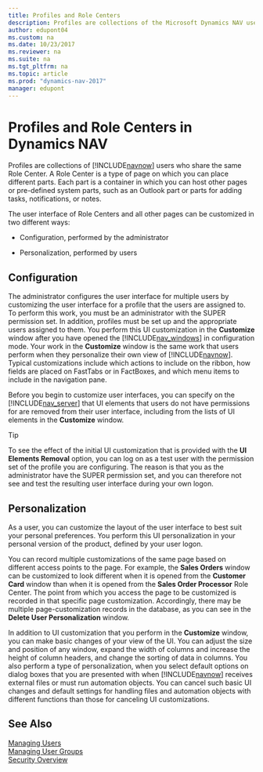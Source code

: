```yaml
---
title: Profiles and Role Centers
description: Profiles are collections of the Microsoft Dynamics NAV users who share the same Role Center, a Page on which you can place different parts. 
author: edupont04
ms.custom: na
ms.date: 10/23/2017
ms.reviewer: na
ms.suite: na
ms.tgt_pltfrm: na
ms.topic: article
ms.prod: "dynamics-nav-2017"
manager: edupont
---
```

# Profiles and Role Centers in Dynamics NAV
Profiles are collections of [!INCLUDE[navnow](includes/navnow_md.md)] users who share the same Role Center. A Role Center is a type of page on which you can place different parts. Each part is a container in which you can host other pages or pre\-defined system parts, such as an Outlook part or parts for adding tasks, notifications, or notes.  

 The user interface of Role Centers and all other pages can be customized in two different ways:  

-   Configuration, performed by the administrator  

-   Personalization, performed by users  

## Configuration
The administrator configures the user interface for multiple users by customizing the user interface for a profile that the users are assigned to. To perform this work, you must be an administrator with the SUPER permission set. In addition, profiles must be set up and the appropriate users assigned to them. You perform this UI customization in the **Customize** window after you have opened the [!INCLUDE[nav_windows](includes/nav_windows_md.md)] in configuration mode. Your work in the **Customize** window is the same work that users perform when they personalize their own view of [!INCLUDE[navnow](includes/navnow_md.md)]. Typical customizations include which actions to include on the ribbon, how fields are placed on FastTabs or in FactBoxes, and which menu items to include in the navigation pane.  

Before you begin to customize user interfaces, you can specify on the [!INCLUDE[nav_server](includes/nav_server_md.md)] that UI elements that users do not have permissions for are removed from their user interface, including from the lists of UI elements in the **Customize** window.

> [!TIP]  
>  To see the effect of the initial UI customization that is provided with the **UI Elements Removal** option, you can log on as a test user with the permission set of the profile you are configuring. The reason is that you as the administrator have the SUPER permission set, and you can therefore not see and test the resulting user interface during your own logon.

## Personalization
As a user, you can customize the layout of the user interface to best suit your personal preferences. You perform this UI personalization in your personal version of the product, defined by your user logon.  

You can record multiple customizations of the same page based on different access points to the page. For example, the **Sales Orders** window can be customized to look different when it is opened from the **Customer Card** window than when it is opened from the **Sales Order Processor** Role Center. The point from which you access the page to be customized is recorded in that specific page customization. Accordingly, there may be multiple page\-customization records in the database, as you can see in the **Delete User Personalization** window.  

In addition to UI customization that you perform in the **Customize** window, you can make basic changes of your view of the UI. You can adjust the size and position of any window, expand the width of columns and increase the height of column headers, and change the sorting of data in columns. You also perform a type of personalization, when you select default options on dialog boxes that you are presented with when [!INCLUDE[navnow](includes/navnow_md.md)] receives external files or must run automation objects. You can cancel such basic UI changes and default settings for handling files and automation objects with different functions than those for canceling UI customizations.  

## See Also  
[Managing Users](Managing-Users.md)  
[Managing User Groups](managing-user-groups.md)  
[Security Overview](Security-Overview.md)  
